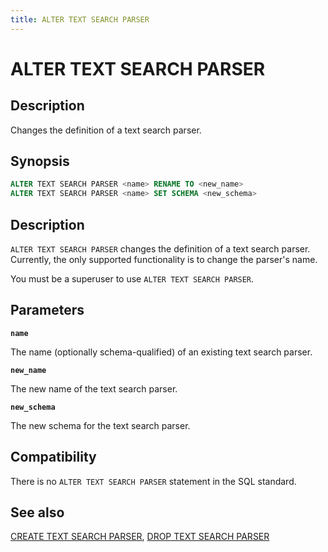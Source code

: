 ```yaml
---
title: ALTER TEXT SEARCH PARSER
---
```


# ALTER TEXT SEARCH PARSER

## Description

Changes the definition of a text search parser.

## Synopsis

```sql
ALTER TEXT SEARCH PARSER <name> RENAME TO <new_name>
ALTER TEXT SEARCH PARSER <name> SET SCHEMA <new_schema>
```

## Description

`ALTER TEXT SEARCH PARSER` changes the definition of a text search parser. Currently, the only supported functionality is to change the parser's name.

You must be a superuser to use `ALTER TEXT SEARCH PARSER`.

## Parameters

**`name`**

The name (optionally schema-qualified) of an existing text search parser.

**`new_name`**

The new name of the text search parser.

**`new_schema`**

The new schema for the text search parser.

## Compatibility

There is no `ALTER TEXT SEARCH PARSER` statement in the SQL standard.

## See also

[CREATE TEXT SEARCH PARSER](/docs/sql-stmts/create-text-search-parser.md), [DROP TEXT SEARCH PARSER](/docs/sql-stmts/drop-text-search-parser.md)
